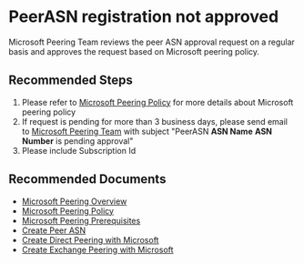 <properties
  pagetitle="PeerASN registration not approved"
  service="microsoft.peering"
  resource="peerings"
  ms.author="someshch"
  selfhelptype="Generic"
  supporttopicids="32747965"
  productpesids="16932"
  cloudenvironments="public, fairfax, mooncake, blackforest, ussec, usnat"
  articleid="12c2bfe3-3eb6-4691-8ea2-07434893c54e"
  ownershipid="Peering_PeeringService" />
# PeerASN registration not approved

Microsoft Peering Team reviews the peer ASN approval request on a regular basis and approves the request based on Microsoft peering policy.

## **Recommended Steps**

1. Please refer to [Microsoft Peering Policy](https://docs.microsoft.com/azure/internet-peering/policy) for more details about Microsoft peering policy
2. If request is pending for more than 3 business days, please send email to [Microsoft Peering Team](mailTo:peering@microsoft.com) with subject "PeerASN **ASN Name** **ASN Number** is pending approval" 
3. Please include Subscription Id

## **Recommended Documents**

- [Microsoft Peering Overview](https://docs.microsoft.com/azure/internet-peering/overview)
- [Microsoft Peering Policy](https://docs.microsoft.com/azure/internet-peering/policy)
- [Microsoft Peering Prerequisites](https://docs.microsoft.com/azure/internet-peering/prerequisites) 
- [Create Peer ASN](https://docs.microsoft.com/azure/internet-peering/howto-subscription-association-portal)
- [Create Direct Peering with Microsoft](https://docs.microsoft.com/azure/internet-peering/howto-direct-portal)
- [Create Exchange Peering with Microsoft](https://docs.microsoft.com/azure/internet-peering/how-to-exchange-route-server-portal)
